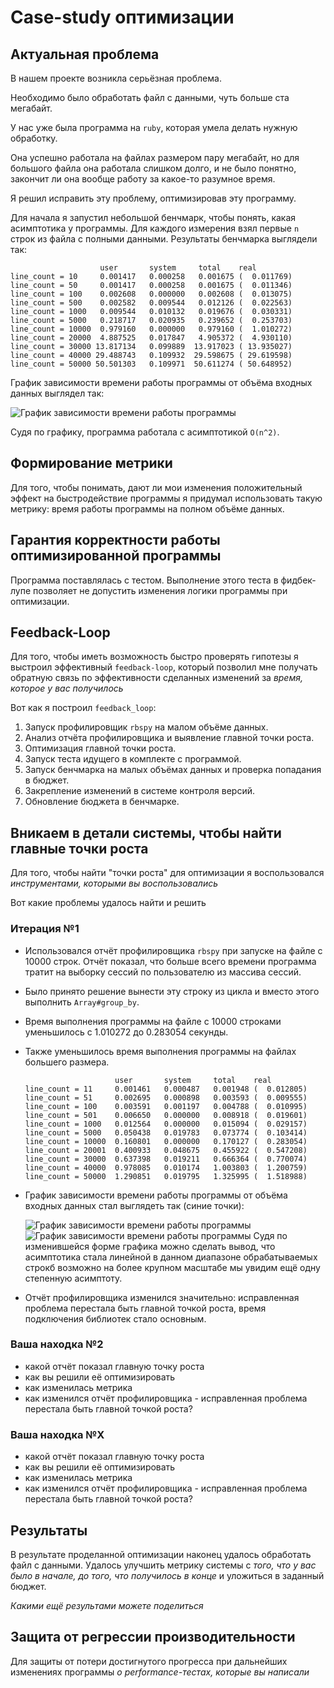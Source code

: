 # Case-study оптимизации

## Актуальная проблема
В нашем проекте возникла серьёзная проблема.

Необходимо было обработать файл с данными, чуть больше ста мегабайт.

У нас уже была программа на `ruby`, которая умела делать нужную обработку.

Она успешно работала на файлах размером пару мегабайт, но для большого файла она работала слишком долго, и не было понятно, закончит ли она вообще работу за какое-то разумное время.

Я решил исправить эту проблему, оптимизировав эту программу.

Для начала я запустил небольшой бенчмарк, чтобы понять, какая асимптотика у программы. Для каждого измерения взял первые `n` строк из файла с полными данными. Результаты бенчмарка выглядели так:

```
                    user       system     total    real
line_count = 10     0.001417   0.000258   0.001675 (  0.011769)
line_count = 50     0.001417   0.000258   0.001675 (  0.011346)
line_count = 100    0.002608   0.000000   0.002608 (  0.013075)
line_count = 500    0.002582   0.009544   0.012126 (  0.022563)
line_count = 1000   0.009544   0.010132   0.019676 (  0.030331)
line_count = 5000   0.218717   0.020935   0.239652 (  0.253703)
line_count = 10000  0.979160   0.000000   0.979160 (  1.010272)
line_count = 20000  4.887525   0.017847   4.905372 (  4.930110)
line_count = 30000 13.817134   0.099889  13.917023 ( 13.935027)
line_count = 40000 29.488743   0.109932  29.598675 ( 29.619598)
line_count = 50000 50.501303   0.109971  50.611274 ( 50.648952)
```
График зависимости времени работы программы от объёма входных данных выглядел так:

![График зависимости времени работы программы](execution%20time%20graph.png "График зависимости времени работы программы")

Судя по графику, программа работала с асимптотикой `O(n^2)`.

## Формирование метрики
Для того, чтобы понимать, дают ли мои изменения положительный эффект на быстродействие программы я придумал использовать такую метрику: время работы программы на полном объёме данных.

## Гарантия корректности работы оптимизированной программы
Программа поставлялась с тестом. Выполнение этого теста в фидбек-лупе позволяет не допустить изменения логики программы при оптимизации.

## Feedback-Loop
Для того, чтобы иметь возможность быстро проверять гипотезы я выстроил эффективный `feedback-loop`, который позволил мне получать обратную связь по эффективности сделанных изменений за *время, которое у вас получилось*

Вот как я построил `feedback_loop`:
1. Запуск профилировщик `rbspy` на малом объёме данных.
2. Анализ отчёта профилировщика и выявление главной точки роста.
3. Оптимизация главной точки роста.
4. Запуск теста идущего в комплекте с программой.
5. Запуск бенчмарка на малых объёмах данных и проверка попадания в бюджет.
6. Закрепление изменений в системе контроля версий.
7. Обновление бюджета в бенчмарке.

## Вникаем в детали системы, чтобы найти главные точки роста
Для того, чтобы найти "точки роста" для оптимизации я воспользовался *инструментами, которыми вы воспользовались*

Вот какие проблемы удалось найти и решить

### Итерация №1
- Использовался отчёт профилировщика `rbspy` при запуске на файле с 10000 строк. Отчёт показал, что больше всего времени программа тратит на выборку сессий по пользователю из массива сессий.
- Было принято решение вынести эту строку из цикла и вместо этого выполнить `Array#group_by`.
- Время выполнения программы на файле с 10000 строками уменьшилось с 1.010272 до 0.283054 секунды.
- Также уменьшилось время выполнения программы на файлах большего размера.
  ```
                      user       system     total    real
  line_count = 11     0.001461   0.000487   0.001948 (  0.012805)
  line_count = 51     0.002695   0.000898   0.003593 (  0.009555)
  line_count = 100    0.003591   0.001197   0.004788 (  0.010995)
  line_count = 501    0.006650   0.000000   0.008918 (  0.019601)
  line_count = 1000   0.012564   0.000000   0.015094 (  0.029157)
  line_count = 5000   0.050438   0.019783   0.073774 (  0.103414)
  line_count = 10000  0.160801   0.000000   0.170127 (  0.283054)
  line_count = 20001  0.400933   0.048675   0.455922 (  0.547208)
  line_count = 30000  0.637398   0.019211   0.666364 (  0.770074)
  line_count = 40000  0.978085   0.010174   1.003803 (  1.200759)
  line_count = 50000  1.290851   0.019795   1.325995 (  1.518988)
  ```
- График зависимости времени работы программы от объёма входных данных стал выглядеть так (синие точки):

  ![График зависимости времени работы программы](execution%20time%20graph%20-%20after%201st%20iteration.png "График зависимости времени работы программы")
  ![График зависимости времени работы программы](execution%20time%20graph%20-%20after%201st%20iteration%20-%20zoom.png "График зависимости времени работы программы")
  Судя по изменившейся форме графика можно сделать вывод, что асимптотика стала линейной в данном диапазоне обрабатываемых строкб возможно на более крупном масштабе мы увидим ещё одну степенную асимптоту.
- Отчёт профилировщика изменился значительно: исправленная проблема перестала быть главной точкой роста, время подключения библиотек стало основным.

### Ваша находка №2
- какой отчёт показал главную точку роста
- как вы решили её оптимизировать
- как изменилась метрика
- как изменился отчёт профилировщика - исправленная проблема перестала быть главной точкой роста?

### Ваша находка №X
- какой отчёт показал главную точку роста
- как вы решили её оптимизировать
- как изменилась метрика
- как изменился отчёт профилировщика - исправленная проблема перестала быть главной точкой роста?

## Результаты
В результате проделанной оптимизации наконец удалось обработать файл с данными.
Удалось улучшить метрику системы с *того, что у вас было в начале, до того, что получилось в конце* и уложиться в заданный бюджет.

*Какими ещё результами можете поделиться*

## Защита от регрессии производительности
Для защиты от потери достигнутого прогресса при дальнейших изменениях программы *о performance-тестах, которые вы написали*

